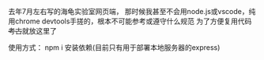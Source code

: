 去年7月左右写的海龟实验室网页端，
那时候我甚至不会用node.js或vscode，纯用chrome devtools手搓的，根本不可能参考或遵守什么规范
为了方便复用代码~~考古~~就放这里了

使用方式：
npm i 安装依赖(目前只有用于部署本地服务器的express)